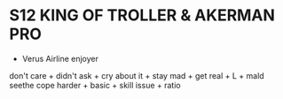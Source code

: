 # S12 KING OF TROLLER & AKERMAN PRO

- Verus Airline enjoyer

don't care + didn't ask + cry about it + stay mad + get real + L + mald seethe cope harder + basic + skill issue + ratio






